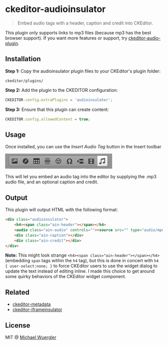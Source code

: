 # ckeditor-audioinsulator

> Embed audio tags with a header, caption and credit into CKEditor.

This plugin only supports links to mp3 files (because mp3 has the best browser support). If you want more features or support, try [ckeditor-audio-plugin](https://github.com/harentius/ckeditor-audio-plugin). 

## Installation

**Step 1:** Copy the audioinsulator plugin files to your CKEditor's plugin folder:
```
ckeditor/plugins/
```

**Step 2:** Add the plugin to the CKEDITOR configuration:
```js
CKEDITOR.config.extraPlugins = 'audioinsulator';
```

**Step 3:** Ensure that this plugin can create content:
```js
CKEDITOR.config.allowedContent = true;
```

## Usage

Once installed, you can use the *Insert Audio Tag* button in the Insert toolbar

![toolbar screenshot](media/screenshot-toolbar.png)

This will let you embed an audio tag into the editor by supplying the .mp3 audio file, and an optional caption and credit.

## Output

This plugin will output HTML with the following format:

```html
<div class="audioinsulator">
    <h4><span class="ain-header"></span></h4>
    <audio class="ain-audio" controls=""><source src="" type="audio/mpeg">Your browser does not support the audio element.</audio>' +
    <div class="ain-caption"></div>
    <div class="ain-credit"></div>
</div>
```

**Note:** This might look strange `<h4><span class="ain-header"></span></h4>` (embedding `span` tags within the `h4` tag),
but this is done in concert with `h4 { user-select:none; }` to force CKEditor users to use the widget dialog to update the
text instead of editing inline. I made this choice to get around some quirky behaviors of the CKEditor widget component. 


## Related

- [ckeditor-metadata](https://github.com/radiovisual/ckeditor-metadata)
- [ckeditor-iframeinsulator](https://github.com/radiovisual/ckeditor-iframeinsulator)

## License

MIT @ [Michael Wuergler](http://numetriclabs.com)
